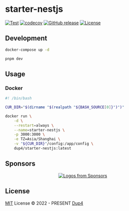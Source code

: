 # starter-nestjs

[![Test](https://github.com/Dup4/starter-nestjs/actions/workflows/test.yml/badge.svg)](https://github.com/Dup4/starter-nestjs/actions/workflows/test.yml)
[![codecov](https://codecov.io/gh/Dup4/starter-nestjs/branch/main/graph/badge.svg)](https://codecov.io/gh/Dup4/starter-nestjs)
[![GitHub release](https://img.shields.io/github/release/Dup4/starter-nestjs.svg)](https://GitHub.com/Dup4/starter-nestjs/releases/)
[![License][license-image-mit]][license-link-mit]

## Development

```bash
docker-compose up -d

pnpm dev
```

## Usage

### Docker

```bash
#! /bin/bash

CUR_DIR="$(dirname "$(realpath "${BASH_SOURCE[0]}")")"

docker run \
    -d \
    --restart=always \
    --name=starter-nestjs \
    -p 3000:3000 \
    -e TZ=Asia/Shanghai \
    -v "${CUR_DIR}"/config:/app/config \
    dup4/starter-nestjs:latest
```

## Sponsors

<p align="center">
  <a href="https://github.com/sponsors/Dup4">
    <img src='https://cdn.jsdelivr.net/gh/Dup4/static/sponsors-output/sponsors.svg' alt="Logos from Sponsors" />
  </a>
</p>

## License

[MIT](./LICENSE) License © 2022 - PRESENT [Dup4][dup4]

[dup4]: https://github.com/Dup4
[license-image-mit]: https://img.shields.io/badge/license-MIT-blue.svg?labelColor=333333
[license-link-mit]: https://mit-license.org/
